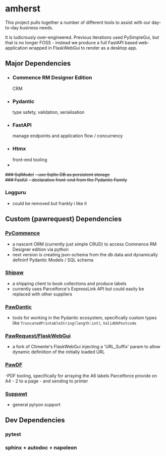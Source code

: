 # amherst

This project pulls together a number of different tools to assist with our day-to-day business needs.

It is ludicrously over-engineered. Previous iterations used PySimpleGui, but that is no longer FOSS - instead we produce a full FastAPI based web-application wrapped in FlaskWebGui to render as a desktop app.


## Major Dependencies

- ### Commence RM Designer Edition
    CRM
- ### Pydantic
    type safety, validation, serialisation
- ### FastAPI
    manage endpoints and application flow / concurrency
- ### Htmx
    front-end tooling
- 
~~### SqlModel~~ 
~~- use Sqlite DB as persistent storage~~  
~~### FastUi~~
~~- declarative front-end from the Pydantic Family~~

### Logguru
- could be removed but frankly i like it

## Custom (pawrequest) Dependencies

### [PyCommence](https://github.com/pawrequest/pycommence) 
- a nascent ORM (currently just simple CRUD) to access Commence RM Designer edition via python
- next version is creating json-schema from the db data and dynamically defininf Pydantic Models / SQL schema 

### [Shipaw](https://github.com/pawrequest/shipaw) 
- a shipping client to book collections and produce labels
- currently uses Parcelforce's ExpressLink API but could easily be replaced with other suppliers

### [PawDantic](https://github.com/pawrequest/pawdantic)
- tools for working in the Pydantic ecosystem, specifically custom types like `TruncatedPrintableString(length:int)`, `ValidUkPostcode`

### [PawRequest/FlaskWebGui](https://github.com/pawrequest/FlaskWebGui) 
- a fork of Climente's FlaskWebGui injecting a 'URL_Suffix' param to allow dynamic definiition of the initially loaded URL

### [PawDF](https://github.com/pawrequest/pawdf)
-PDF tooling, specifically for arraying the A6 labels Parcelforce provide on A4 - 2 to a page - and sending to printer

### [Suppawt](https://github.com/pawrequest/suppawt)
- general pytyon support

## Dev Dependencies
### pytest
### sphinx + autodoc + napoleon

